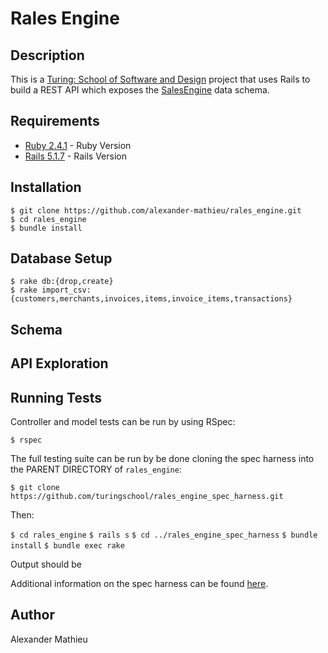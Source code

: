 # Rales Engine

## Description
This is a [Turing: School of Software and Design](https://turing.io/) project that uses Rails to build a REST API which exposes the [SalesEngine](https://github.com/turingschool-examples/sales_engine/tree/master/data) data schema.

## Requirements
 * [Ruby 2.4.1](https://www.ruby-lang.org/en/downloads/) - Ruby Version
 * [Rails 5.1.7](https://rubyonrails.org/) - Rails Version

## Installation
```
$ git clone https://github.com/alexander-mathieu/rales_engine.git
$ cd rales_engine
$ bundle install
```

## Database Setup
```
$ rake db:{drop,create}
$ rake import_csv:{customers,merchants,invoices,items,invoice_items,transactions}
```

## Schema

## API Exploration

## Running Tests
Controller and model tests can be run by using RSpec:

`$ rspec`

The full testing suite can be run by be done cloning the spec harness into the PARENT DIRECTORY of `rales_engine`:

`$ git clone https://github.com/turingschool/rales_engine_spec_harness.git`

Then:

`$ cd rales_engine`
`$ rails s`
`$ cd ../rales_engine_spec_harness`
`$ bundle install`
`$ bundle exec rake`

Output should be

Additional information on the spec harness can be found <a href="https://github.com/turingschool/rales_engine_spec_harness">here</a>.

## Author

Alexander Mathieu
